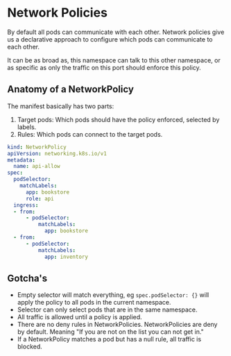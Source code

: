# Network Policies

By default all pods can communicate with each other. Network policies give us a
declarative approach to configure which pods can communicate to each other.

It can be as broad as, this namespace can talk to this other namespace, or as
specific as only the traffic on this port should enforce this policy.

## Anatomy of a NetworkPolicy

The manifest basically has two parts:

1. Target pods: Which pods should have the policy enforced, selected by labels.
2. Rules: Which pods can connect to the target pods.

```yaml
kind: NetworkPolicy
apiVersion: networking.k8s.io/v1
metadata:
  name: api-allow
spec:
  podSelector:
    matchLabels:
      app: bookstore
      role: api
  ingress:
  - from:
      - podSelector:
          matchLabels:
            app: bookstore
  - from:
      - podSelector:
          matchLabels:
            app: inventory
```

## Gotcha's

- Empty selector will match everything, eg `spec.podSelector: {}` will apply
  the policy to all pods in the current namespace.
- Selector can only select pods that are in the same namespace.
- All traffic is allowed until a policy is applied.
- There are no deny rules in NetworkPolicies. NetworkPolicies are deny by
  default. Meaning "If you are not on the list you can not get in."
- If a NetworkPolicy matches a pod but has a null rule, all traffic is blocked.
